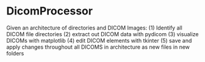 # DicomProcessor
Given an architecture of directories and DICOM Images: (1) Identify all DICOM file directories (2) extract out DICOM data with pydicom (3) visualize DICOMs with matplotlib (4) edit DICOM elements with tkinter (5) save and apply changes throughout all DICOMS in architecture as new files in new folders
